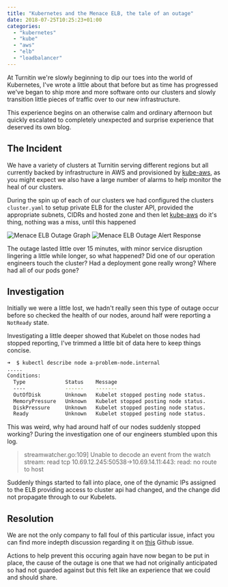 ```yaml
---
title: "Kubernetes and the Menace ELB, the tale of an outage"
date: 2018-07-25T10:25:23+01:00
categories:
  - "kubernetes"
  - "kube"
  - "aws"
  - "elb"
  - "loadbalancer"
---
```


At Turnitin we're slowly beginning to dip our toes into the world of Kubernetes, I've wrote a little about that before but as time has progressed we've began to ship more and more software onto our clusters and slowly transition little pieces of traffic over to our new infrastructure.

This experience begins on an otherwise calm and ordinary afternoon but quickly escalated to completely unexpected and surprise experience that deserved its own blog.

## The Incident

We have a variety of clusters at Turnitin serving different regions but all currently backed by infrastructure in AWS and provisioned by [kube-aws](https://github.com/kubernetes-incubator/kube-aws), as you might expect we also have a large number of alarms to help monitor the heal of our clusters.

During the spin up of each of our clusters we had configured the clusters `cluster.yaml` to setup private ELB for the cluster API, provided the appropriate subnets, CIDRs and hosted zone and then let [kube-aws](https://github.com/kubernetes-incubator/kube-aws) do it's thing, nothing was a miss, until this happened

![Menace ELB Outage Graph](/image/menace-elb-outage.png)
![Menace ELB Outage Alert Response](/image/menace-elb-outage-response.png)

The outage lasted little over 15 minutes, with minor service disruption lingering a little while longer, so what happened? Did one of our operation engineers touch the cluster? Had a deployment gone really wrong? Where had all of our pods gone?

## Investigation

Initially we were a little lost, we hadn't really seen this type of outage occur before so checked the health of our nodes, around half were reporting a `NotReady` state. 

Investigating a little deeper showed that Kubelet on those nodes had stopped reporting, I've trimmed a little bit of data here to keep things concise.

```bash
➜  $ kubectl describe node a-problem-node.internal
.....
Conditions:
  Type             Status    Message
  ----             ------    -------
  OutOfDisk        Unknown   Kubelet stopped posting node status.
  MemoryPressure   Unknown   Kubelet stopped posting node status.
  DiskPressure     Unknown   Kubelet stopped posting node status.
  Ready            Unknown   Kubelet stopped posting node status.
```

This was weird, why had around half of our nodes suddenly stopped working? During the investigation one of our engineers stumbled upon this log.

> streamwatcher.go:109] Unable to decode an event from the watch stream: read tcp 10.69.12.245:50538->10.69.14.11:443: read: no route to host

Suddenly things started to fall into place, one of the dynamic IPs assigned to the ELB providing access to cluster api had changed, and the change did not propagate through to our Kubelets.

## Resolution

We are not the only company to fall foul of this particular issue, infact you can find more indepth discussion regarding it on [this](https://github.com/kubernetes-incubator/kube-aws/issues/598) Github issue.

Actions to help prevent this occuring again have now began to be put in place, the cause of the outage is one that we had not originally anticipated so had not guarded against but this felt like an experience that we could and should share. 